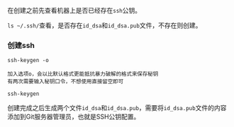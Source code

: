 在创建之前先查看机器上是否已经存在`ssh`公钥。

`ls ~/.ssh/`查看，是否存在`id_dsa`和`id_dsa.pub`文件，不存在则创建。

### 创建ssh

```
ssh-keygen -o

加入选项o，会以比默认格式更能抵抗暴力破解的格式来保存秘钥
有两次需要输入秘钥口令，不想使用直接留空即可

ssh-keygen
```

创建完成之后生成两个文件`id_dsa`和`id_dsa.pub`，需要将`id_dsa.pub`文件的内容添加到Git服务器管理员，也就是SSH公钥配置。